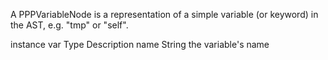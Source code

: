 A PPPVariableNode is a representation of a simple variable (or keyword) in the AST, e.g. "tmp" or "self".

instance var 	Type 	Description
name 			String 		the variable's name